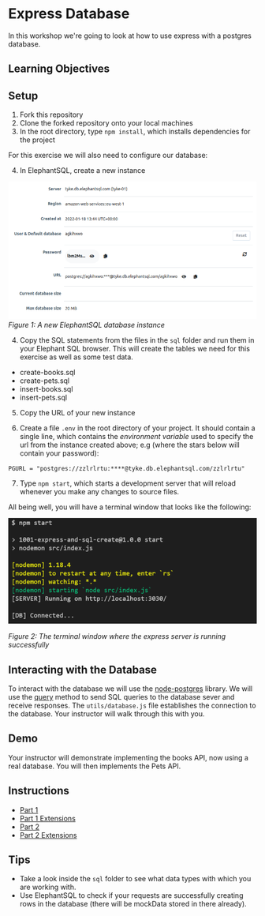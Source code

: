 # Express Database

In this workshop we're going to look at how to use express with a postgres database.

## Learning Objectives


## Setup

1. Fork this repository
2. Clone the forked repository onto your local machines
3. In the root directory, type `npm install`, which installs dependencies for the project

For this exercise we will also need to configure our database:

4. In ElephantSQL, create a new instance

![](images/elephaphantSQLInstance.png)
_Figure 1: A new ElephantSQL database instance_

4. Copy the SQL statements from the files in the `sql` folder and run them in your Elephant SQL browser. This will create the tables we need for this exercise as well as some test data.

* create-books.sql
* create-pets.sql
* insert-books.sql
* insert-pets.sql

5. Copy the URL of your new instance

6. Create a file `.env` in the root directory of your project. It should contain a single line, which contains the *environment variable* used to specify the url from the instance created above; e.g (where the stars below will contain your password):

```env
PGURL = "postgres://zzlrlrtu:****@tyke.db.elephantsql.com/zzlrlrtu" 
```

7. Type `npm start`, which starts a development server that will reload whenever you make any changes to source files. 

All being well, you will have a terminal window that looks like the following:

![](images/terminal.png)

_Figure 2: The terminal window where the express server is running successfully_

## Interacting with the Database
To interact with the database we will use the [node-postgres](https://node-postgres.com/) library. We will use the [query](https://node-postgres.com/features/queries) method to send SQL queries to the database sever and receive responses. The `utils/database.js` file establishes the connection to the database. Your instructor will walk through this with you.

## Demo 
Your instructor will demonstrate implementing the books API, now using a real database. You will then implements the Pets API.

## Instructions
* [Part 1](api-spec-part-1.md)
* [Part 1 Extensions](api-spec-part-1-extension.md)
* [Part 2](api-spec-part-1.md)
* [Part 2 Extensions](api-spec-part-1.md)

## Tips
- Take a look inside the `sql` folder to see what data types with which you are working with.
- Use ElephantSQL to check if your requests are successfully creating rows in the database (there will be mockData stored in there already).
